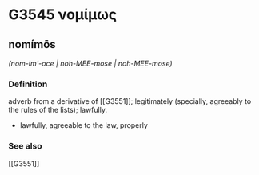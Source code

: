 # G3545 νομίμως

## nomímōs

_(nom-im'-oce | noh-MEE-mose | noh-MEE-mose)_

### Definition

adverb from a derivative of [[G3551]]; legitimately (specially, agreeably to the rules of the lists); lawfully.

- lawfully, agreeable to the law, properly

### See also

[[G3551]]

